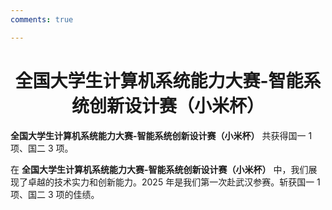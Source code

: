 ```yaml
---
comments: true

---
```


# <center>全国大学生计算机系统能力大赛-智能系统创新设计赛（小米杯）</center>  

**全国大学生计算机系统能力大赛-智能系统创新设计赛（小米杯）** 共获得国一 1 项、国二 3 项。

在 **全国大学生计算机系统能力大赛-智能系统创新设计赛（小米杯）** 中，我们展现了卓越的技术实力和创新能力。2025 年是我们第一次赴武汉参赛。斩获国一 1 项、国二 3 项的佳绩。